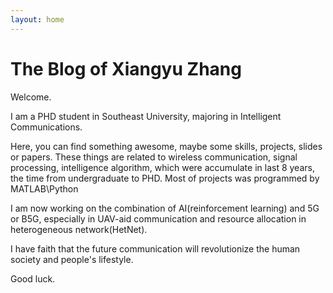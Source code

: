 ```yaml
---
layout: home
---
```


# The Blog of Xiangyu Zhang

Welcome.

I am a PHD student in Southeast University, majoring in Intelligent Communications. 

Here, you can find something awesome, maybe some skills, projects, slides or papers. These things are related to wireless communication, signal processing, intelligence algorithm, which were accumulate in last 8 years, the time from undergraduate to PHD. Most of projects was programmed by MATLAB\Python

I am now working on the combination of AI(reinforcement learning) and 5G or B5G, especially in UAV-aid communication and resource allocation in heterogeneous network(HetNet).

I have faith that the future communication will revolutionize the human society and people's lifestyle. 

Good luck.



